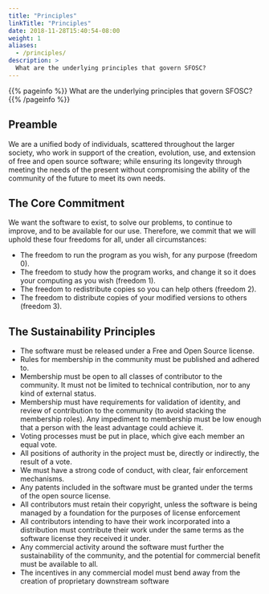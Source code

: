 ```yaml
---
title: "Principles"
linkTitle: "Principles"
date: 2018-11-28T15:40:54-08:00
weight: 1
aliases:
  - /principles/
description: >
  What are the underlying principles that govern SFOSC? 
---
```


{{% pageinfo %}}
What are the underlying principles that govern SFOSC?
{{% /pageinfo %}}

## Preamble

We are a unified body of individuals, scattered throughout the larger society,
who work in support of the creation, evolution, use, and extension of free and
open source software; while ensuring its longevity through meeting the needs of
the present without compromising the ability of the community of the future to
meet its own needs.

## The Core Commitment

We want the software to exist, to solve our problems, to continue to improve,
and to be available for our use. Therefore, we commit that we will uphold these
four freedoms for all, under all circumstances:

* The freedom to run the program as you wish, for any purpose (freedom 0).
* The freedom to study how the program works, and change it so it does your computing as you wish (freedom 1).
* The freedom to redistribute copies so you can help others (freedom 2).
* The freedom to distribute copies of your modified versions to others (freedom 3).

## The Sustainability Principles

* The software must be released under a Free and Open Source license.
* Rules for membership in the community must be published and adhered to.
* Membership must be open to all classes of contributor to the community. It must not be limited to technical contribution, nor to any kind of external status.
* Membership must have requirements for validation of identity, and review of contribution to the community (to avoid stacking the membership roles). Any impediment to membership must be low enough that a person with the least advantage could achieve it.
* Voting processes must be put in place, which give each member an equal vote.
* All positions of authority in the project must be, directly or indirectly, the result of a vote.
* We must have a strong code of conduct, with clear, fair enforcement mechanisms.
* Any patents included in the software must be granted under the terms of the open source license.
* All contributors must retain their copyright, unless the software is being managed by a foundation for the purposes of license enforcement
* All contributors intending to have their work incorporated into a distribution must contribute their work under the same terms as the software license they received it under.
* Any commercial activity around the software must further the sustainability of the community, and the potential for commercial benefit must be available to all.
* The incentives in any commercial model must bend away from the creation of proprietary downstream software

